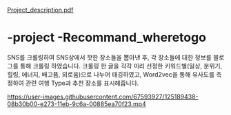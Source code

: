 [Project_description.pdf](https://github.com/johnnyff/-project-Recommand_wheretogo/files/6796609/Project_description.pdf)
# -project -Recommand_wheretogo

SNS를 크롤링하여 SNS상에서 핫한 장소들을 뽑아낸 후, 각 장소들에 대한 정보를 블로그를 통해 크롤링 하였습니다.
크롤링 한 글을 각각 미리 선정한 키워드별(일상, 분위기, 힐링, 에너지, 배고픔, 외로움)으로 나누어 태깅하였고, Word2vec을 통해 유사도를 측정하여 관련 여행 Type과 추천 장소를 표시해줍니다.


https://user-images.githubusercontent.com/67593927/125189438-08b30b00-e273-11eb-9c6a-00885ea70f23.mp4

